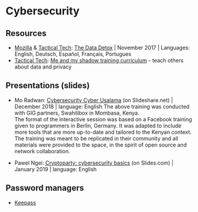 # Cybersecurity

## Resources
- [Mozilla](https://blog.mozilla.org/internetcitizen/2017/11/08/data-detox/) & [Tactical Tech](https://tacticaltech.org/themes/privacy/): [The Data Detox](https://datadetox.myshadow.org/en/home) | November 2017 | Languages: English, Deutsch, Español, Français, Portugues
- [Tactical Tech](https://tacticaltech.org/themes/privacy/): [Me and my shadow training curriculum](https://myshadow.org/train) - teach others about data and privacy


## Presentations (slides)
- Mo Radwan: [Cybersecurity Cyber Usalama](https://www.slideshare.net/MuhammadRadwan10/cybersecurity-cyber-usalama) (on Slideshare.net) | December 2018 | language: English
The above training was conducted with GIG partners, Swahilibox in Mombasa, Kenya.  
The format of the interactive session was based on a Facebook training given to programmers in Berlin, Germany.  It was adapted to include more tools that are more up-to-date and tailored to the Kenyan context.  
The training was meant to be replicated in their community and all materials were provided to the space, in the spirit of open source and network collaboration.

- Pawel Ngei: [Cryptoparty: cybersecurity basics](https://slides.com/pawelngei/cryptoparty19#/) (on Slides.com) | January 2019 | language: English


## Password managers
- [Keepass](https://keepass.info/)
